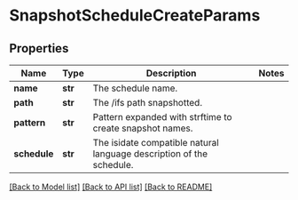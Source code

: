 # SnapshotScheduleCreateParams

## Properties
Name | Type | Description | Notes
------------ | ------------- | ------------- | -------------
**name** | **str** | The schedule name. | 
**path** | **str** | The /ifs path snapshotted. | 
**pattern** | **str** | Pattern expanded with strftime to create snapshot names. | 
**schedule** | **str** | The isidate compatible natural language description of the schedule. | 

[[Back to Model list]](../README.md#documentation-for-models) [[Back to API list]](../README.md#documentation-for-api-endpoints) [[Back to README]](../README.md)


